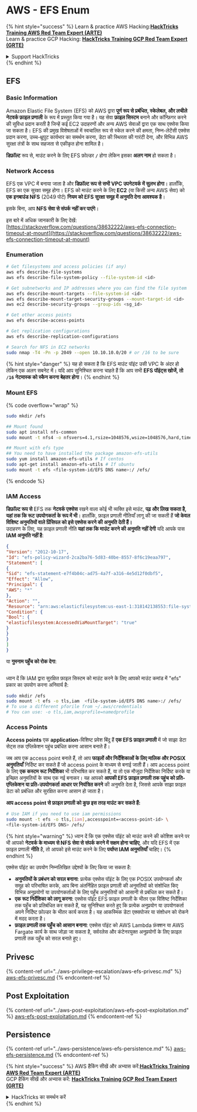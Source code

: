 # AWS - EFS Enum

{% hint style="success" %}
Learn & practice AWS Hacking:<img src="../../../.gitbook/assets/image (1) (1) (1) (1).png" alt="" data-size="line">[**HackTricks Training AWS Red Team Expert (ARTE)**](https://training.hacktricks.xyz/courses/arte)<img src="../../../.gitbook/assets/image (1) (1) (1) (1).png" alt="" data-size="line">\
Learn & practice GCP Hacking: <img src="../../../.gitbook/assets/image (2) (1).png" alt="" data-size="line">[**HackTricks Training GCP Red Team Expert (GRTE)**<img src="../../../.gitbook/assets/image (2) (1).png" alt="" data-size="line">](https://training.hacktricks.xyz/courses/grte)

<details>

<summary>Support HackTricks</summary>

* Check the [**subscription plans**](https://github.com/sponsors/carlospolop)!
* **Join the** 💬 [**Discord group**](https://discord.gg/hRep4RUj7f) or the [**telegram group**](https://t.me/peass) or **follow** us on **Twitter** 🐦 [**@hacktricks\_live**](https://twitter.com/hacktricks_live)**.**
* **Share hacking tricks by submitting PRs to the** [**HackTricks**](https://github.com/carlospolop/hacktricks) and [**HackTricks Cloud**](https://github.com/carlospolop/hacktricks-cloud) github repos.

</details>
{% endhint %}

## EFS

### Basic Information

Amazon Elastic File System (EFS) को AWS द्वारा **पूर्ण रूप से प्रबंधित, स्केलेबल, और लचीले नेटवर्क फ़ाइल प्रणाली** के रूप में प्रस्तुत किया गया है। यह सेवा **फ़ाइल सिस्टम** बनाने और कॉन्फ़िगर करने की सुविधा प्रदान करती है जिन्हें कई EC2 उदाहरणों और अन्य AWS सेवाओं द्वारा एक साथ एक्सेस किया जा सकता है। EFS की प्रमुख विशेषताओं में स्वचालित रूप से स्केल करने की क्षमता, निम्न-लेटेंसी एक्सेस प्रदान करना, उच्च-थ्रूपुट कार्यभार का समर्थन करना, डेटा की स्थिरता की गारंटी देना, और विभिन्न AWS सुरक्षा तंत्रों के साथ सहजता से एकीकृत होना शामिल है।

**डिफ़ॉल्ट** रूप से, माउंट करने के लिए EFS फ़ोल्डर **`/`** होगा लेकिन इसका **अलग नाम** हो सकता है।

### Network Access

EFS एक VPC में बनाया जाता है और **डिफ़ॉल्ट रूप से सभी VPC उपनेटवर्क में सुलभ होगा**। हालाँकि, EFS का एक सुरक्षा समूह होगा। EFS को माउंट करने के लिए **EC2** (या किसी अन्य AWS सेवा) को **एक इनबाउंड NFS** (2049 पोर्ट) **नियम को EFS सुरक्षा समूह में अनुमति देना आवश्यक है**।

इसके बिना, आप **NFS सेवा से संपर्क नहीं कर पाएंगे**।

इस बारे में अधिक जानकारी के लिए देखें: [https://stackoverflow.com/questions/38632222/aws-efs-connection-timeout-at-mount](https://stackoverflow.com/questions/38632222/aws-efs-connection-timeout-at-mount)

### Enumeration
```bash
# Get filesystems and access policies (if any)
aws efs describe-file-systems
aws efs describe-file-system-policy --file-system-id <id>

# Get subnetworks and IP addresses where you can find the file system
aws efs describe-mount-targets --file-system-id <id>
aws efs describe-mount-target-security-groups --mount-target-id <id>
aws ec2 describe-security-groups --group-ids <sg_id>

# Get other access points
aws efs describe-access-points

# Get replication configurations
aws efs describe-replication-configurations

# Search for NFS in EC2 networks
sudo nmap -T4 -Pn -p 2049 --open 10.10.10.0/20 # or /16 to be sure
```
{% hint style="danger" %}
यह हो सकता है कि EFS माउंट पॉइंट उसी VPC के अंदर हो लेकिन एक अलग सबनेट में। यदि आप सुनिश्चित करना चाहते हैं कि आप सभी **EFS पॉइंट्स खोजें, तो `/16` नेटमास्क को स्कैन करना बेहतर होगा**।
{% endhint %}

### Mount EFS

{% code overflow="wrap" %}
```bash
sudo mkdir /efs

## Mount found
sudo apt install nfs-common
sudo mount -t nfs4 -o nfsvers=4.1,rsize=1048576,wsize=1048576,hard,timeo=600,retrans=2,noresvport <IP>:/ /efs

## Mount with efs type
## You need to have installed the package amazon-efs-utils
sudo yum install amazon-efs-utils # If centos
sudo apt-get install amazon-efs-utils # If ubuntu
sudo mount -t efs <file-system-id/EFS DNS name>:/ /efs/
```
{% endcode %}

### IAM Access

**डिफ़ॉल्ट रूप से** EFS तक **नेटवर्क एक्सेस** रखने वाला कोई भी व्यक्ति इसे माउंट, **पढ़ और लिख सकता है, यहां तक कि रूट उपयोगकर्ता के रूप में भी**। हालाँकि, फ़ाइल प्रणाली नीतियाँ लागू की जा सकती हैं **जो केवल विशिष्ट अनुमतियों वाले प्रिंसिपल को इसे एक्सेस करने की अनुमति देती हैं।**\
उदाहरण के लिए, यह फ़ाइल प्रणाली नीति **यहां तक कि माउंट करने की अनुमति नहीं देगी** यदि आपके पास **IAM अनुमति नहीं है**:
```json
{
"Version": "2012-10-17",
"Id": "efs-policy-wizard-2ca2ba76-5d83-40be-8557-8f6c19eaa797",
"Statement": [
{
"Sid": "efs-statement-e7f4b04c-ad75-4a7f-a316-4e5d12f0dbf5",
"Effect": "Allow",
"Principal": {
"AWS": "*"
},
"Action": "",
"Resource": "arn:aws:elasticfilesystem:us-east-1:318142138553:file-system/fs-0ab66ad201b58a018",
"Condition": {
"Bool": {
"elasticfilesystem:AccessedViaMountTarget": "true"
}
}
}
]
}
```
या **गुमनाम पहुँच को रोक देगा**:

<figure><img src="../../../.gitbook/assets/image (278).png" alt=""><figcaption></figcaption></figure>

ध्यान दें कि IAM द्वारा सुरक्षित फ़ाइल सिस्टम को माउंट करने के लिए आपको माउंट कमांड में "efs" प्रकार का उपयोग करना अनिवार्य है:
```bash
sudo mkdir /efs
sudo mount -t efs -o tls,iam  <file-system-id/EFS DNS name>:/ /efs/
# To use a different pforile from ~/.aws/credentials
# You can use: -o tls,iam,awsprofile=namedprofile
```
### Access Points

**Access points** एक **application**-विशिष्ट प्रवेश बिंदु हैं **एक EFS फ़ाइल प्रणाली** में जो साझा डेटा सेट्स तक एप्लिकेशन पहुंच प्रबंधित करना आसान बनाते हैं।

जब आप एक access point बनाते हैं, तो आप **फाइलों और निर्देशिकाओं के लिए मालिक और POSIX अनुमतियाँ** निर्दिष्ट कर सकते हैं जो access point के माध्यम से बनाई जाती हैं। आप access point के लिए **एक कस्टम रूट निर्देशिका** भी परिभाषित कर सकते हैं, या तो एक मौजूदा निर्देशिका निर्दिष्ट करके या इच्छित अनुमतियों के साथ एक नई बनाकर। यह आपको **आपकी EFS फ़ाइल प्रणाली तक पहुंच को प्रति-एप्लिकेशन या प्रति-उपयोगकर्ता आधार पर नियंत्रित करने** की अनुमति देता है, जिससे आपके साझा फ़ाइल डेटा को प्रबंधित और सुरक्षित करना आसान हो जाता है।

**आप access point से फ़ाइल प्रणाली को कुछ इस तरह माउंट कर सकते हैं:**
```bash
# Use IAM if you need to use iam permissions
sudo mount -t efs -o tls,[iam],accesspoint=<access-point-id> \
<file-system-id/EFS DNS> /efs/
```
{% hint style="warning" %}
ध्यान दें कि एक एक्सेस पॉइंट को माउंट करने की कोशिश करने पर भी आपको **नेटवर्क के माध्यम से NFS सेवा से संपर्क करने में सक्षम होना चाहिए**, और यदि EFS में एक फ़ाइल प्रणाली **नीति** है, तो आपको इसे माउंट करने के लिए **पर्याप्त IAM अनुमतियाँ** चाहिए।
{% endhint %}

एक्सेस पॉइंट का उपयोग निम्नलिखित उद्देश्यों के लिए किया जा सकता है:

* **अनुमतियों के प्रबंधन को सरल बनाना**: प्रत्येक एक्सेस पॉइंट के लिए एक POSIX उपयोगकर्ता और समूह को परिभाषित करके, आप बिना अंतर्निहित फ़ाइल प्रणाली की अनुमतियों को संशोधित किए विभिन्न अनुप्रयोगों या उपयोगकर्ताओं के लिए पहुँच अनुमतियों को आसानी से प्रबंधित कर सकते हैं।
* **एक रूट निर्देशिका को लागू करना**: एक्सेस पॉइंट EFS फ़ाइल प्रणाली के भीतर एक विशिष्ट निर्देशिका तक पहुँच को प्रतिबंधित कर सकते हैं, यह सुनिश्चित करते हुए कि प्रत्येक अनुप्रयोग या उपयोगकर्ता अपने निर्दिष्ट फ़ोल्डर के भीतर कार्य करता है। यह आकस्मिक डेटा एक्सपोजर या संशोधन को रोकने में मदद करता है।
* **फ़ाइल प्रणाली तक पहुँच को आसान बनाना**: एक्सेस पॉइंट को AWS Lambda फ़ंक्शन या AWS Fargate कार्य के साथ जोड़ा जा सकता है, सर्वरलेस और कंटेनरयुक्त अनुप्रयोगों के लिए फ़ाइल प्रणाली तक पहुँच को सरल बनाते हुए।

## Privesc

{% content-ref url="../aws-privilege-escalation/aws-efs-privesc.md" %}
[aws-efs-privesc.md](../aws-privilege-escalation/aws-efs-privesc.md)
{% endcontent-ref %}

## Post Exploitation

{% content-ref url="../aws-post-exploitation/aws-efs-post-exploitation.md" %}
[aws-efs-post-exploitation.md](../aws-post-exploitation/aws-efs-post-exploitation.md)
{% endcontent-ref %}

## Persistence

{% content-ref url="../aws-persistence/aws-efs-persistence.md" %}
[aws-efs-persistence.md](../aws-persistence/aws-efs-persistence.md)
{% endcontent-ref %}

{% hint style="success" %}
AWS हैकिंग सीखें और अभ्यास करें:<img src="../../../.gitbook/assets/image (1) (1) (1) (1).png" alt="" data-size="line">[**HackTricks Training AWS Red Team Expert (ARTE)**](https://training.hacktricks.xyz/courses/arte)<img src="../../../.gitbook/assets/image (1) (1) (1) (1).png" alt="" data-size="line">\
GCP हैकिंग सीखें और अभ्यास करें: <img src="../../../.gitbook/assets/image (2) (1).png" alt="" data-size="line">[**HackTricks Training GCP Red Team Expert (GRTE)**<img src="../../../.gitbook/assets/image (2) (1).png" alt="" data-size="line">](https://training.hacktricks.xyz/courses/grte)

<details>

<summary>HackTricks का समर्थन करें</summary>

* [**सदस्यता योजनाएँ**](https://github.com/sponsors/carlospolop) देखें!
* **💬 [**Discord समूह**](https://discord.gg/hRep4RUj7f) या [**telegram समूह**](https://t.me/peass) में शामिल हों या **Twitter** पर हमें **फॉलो** करें** 🐦 [**@hacktricks\_live**](https://twitter.com/hacktricks_live)**.**
* **हैकिंग ट्रिक्स साझा करें और [**HackTricks**](https://github.com/carlospolop/hacktricks) और [**HackTricks Cloud**](https://github.com/carlospolop/hacktricks-cloud) गिटहब रिपोजिटरी में PR सबमिट करें।**

</details>
{% endhint %}
